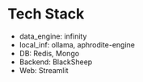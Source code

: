 # Tech Stack

- data_engine: infinity
- local_inf: ollama, aphrodite-engine
- DB: Redis, Mongo
- Backend: BlackSheep
- Web: Streamlit